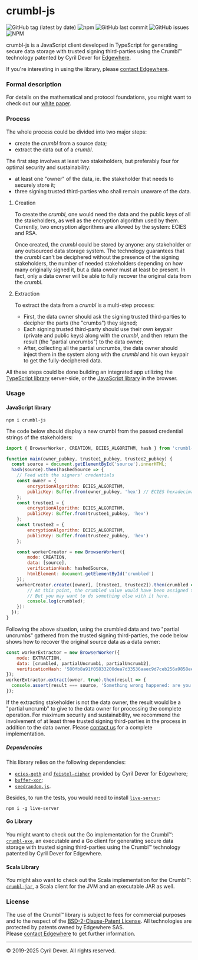 # crumbl-js

![GitHub tag (latest by date)](https://img.shields.io/github/v/tag/cyrildever/crumbl-js)
![npm](https://img.shields.io/npm/dw/crumbl-js)
![GitHub last commit](https://img.shields.io/github/last-commit/cyrildever/crumbl-js)
![GitHub issues](https://img.shields.io/github/issues/cyrildever/crumbl-js)
![NPM](https://img.shields.io/npm/l/crumbl-js)

crumbl-js is a JavaScript client developed in TypeScript for generating secure data storage with trusted signing third-parties using the Crumbl&trade; technology patented by Cyril Dever for [Edgewhere](https://www.edgewhere.fr).

If you're interesting in using the library, please [contact Edgewhere](mailto:contact@edgewhere.fr).


### Formal description

For details on the mathematical and protocol foundations, you might want to check out our [white paper](https://github.com/cyrildever/crumbl-js/blob/master/crumbl_whitepaper.pdf).


### Process

The whole process could be divided into two major steps:
* create the _crumbl_ from a source data;
* extract the data out of a _crumbl_.

The first step involves at least two stakeholders, but preferably four for optimal security and sustainability:
* at least one "owner" of the data, ie. the stakeholder that needs to securely store it;
* three signing trusted third-parties who shall remain unaware of the data.

1. Creation

    To create the _crumbl_, one would need the data and the public keys of all the stakeholders, as well as the encryption algorithm used by them.
    Currently, two encryption algorithms are allowed by the system: ECIES and RSA.

    Once created, the _crumbl_ could be stored by anyone: any stakeholder or any outsourced data storage system. 
    The technology guarantees that the _crumbl_ can't be deciphered without the presence of the signing stakeholders, the number of needed stakeholders depending on how many originally signed it, but a data owner must at least be present. In fact, only a data owner will be able to fully recover the original data from the _crumbl_.

2. Extraction

    To extract the data from a _crumbl_ is a multi-step process:
    * First, the data owner should ask the signing trusted third-parties to decipher the parts (the "crumbs") they signed;
    * Each signing trusted third-party should use their own keypair (private and public keys) along with the _crumbl_, and then return the result (the "partial uncrumbs") to the data owner;
    * After, collecting all the partial uncrumbs, the data owner should inject them in the system along with the _crumbl_ and his own keypair to get the fully-deciphered data.


All these steps could be done building an integrated app utilizing the [TypeScript library](#typescript-library) server-side, or the [JavaScript library](#javascript-library) in the browser.


### Usage

#### JavaScript library

```console
npm i crumbl-js
```

The code below should display a new crumbl from the passed credential strings of the stakeholders:
```javascript
import { BrowserWorker, CREATION, ECIES_ALGORITHM, hash } from 'crumbl-js'

function main(owner_pubkey, trustee1_pubkey, trustee2_pubkey) {
  const source = document.getElementById('source').innerHTML;
  hash(source).then(hashedSource => {
    // Feed with the signers' credentials
    const owner = {
        encryptionAlgorithm: ECIES_ALGORITHM,
        publicKey: Buffer.from(owner_pubkey, 'hex') // ECIES hexadecimal string representation of the decompressed public key
    };
    const trustee1 = {
        encryptionAlgorithm: ECIES_ALGORITHM,
        publicKey: Buffer.from(trustee1_pubkey, 'hex')
    };
    const trustee2 = {
        encryptionAlgorithm: ECIES_ALGORITHM,
        publicKey: Buffer.from(trustee2_pubkey, 'hex')
    };

    const workerCreator = new BrowserWorker({
        mode: CREATION,
        data: [source],
        verificationHash: hashedSource,
        htmlElement: document.getElementById('crumbled')
    });
    workerCreator.create([owner], [trustee1, trustee2]).then(crumbled => {
        // At this point, the crumbled value would have been assigned to the passed HTML element.
        // But you may want to do something else with it here.
        console.log(crumbled);
    }):
  });
}
```

Following the above situation, using the crumbled data and two "partial uncrumbs" gathered from the trusted signing third-parties, the code below shows how to recover the original source data as a data owner:
```javascript
const workerExtractor = new BrowserWorker({
    mode: EXTRACTION,
    data: [crumbled, partialUncrumb1, partialUncrumb2],
    verificationHash: '580fb8a91f05833200dea7d33536aaec9d7ceb256a9858ee68e330e126ba409d',
});
workerExtractor.extract(owner, true).then(result => {
  console.assert(result === source, 'Something wrong happened: are you sure you used the right items?');
});
```

If the extracting stakeholder is not the data owner, the result would be a "partial uncrumb" to give to the data owner for processing the complete operation.
For maximum security and sustainability, we recommend the involvement of at least three trusted signing third-parties in the process in addition to the data owner. Please [contact us](mailto:contact@edgewhere.fr) for a complete implementation.

##### Dependencies

This library relies on the following dependencies:
* [`ecies-geth`](https://www.npmjs.com/package/ecies-geth) and [`feistel-cipher`](https://www.npmjs.com/package/feistel-cipher) provided by Cyril Dever for Edgewhere;
* [`buffer-xor`](https://www.npmjs.com/package/buffer-xor);
* [`seedrandom.js`](https://www.npmjs.com/package/seedrandom).

Besides, to run the tests, you would need to install [`live-server`](https://www.npmjs.com/package/live-server):
```console
npm i -g live-server
```


#### Go Library

You might want to check out the Go implementation for the Crumbl&trade;: [`crumbl-exe`](https://github.com/cyrildever/crumbl-exe), an executable and a Go client for generating secure data storage with trusted signing third-parties using the Crumbl&trade; technology patented by Cyril Dever for Edgewhere.


#### Scala Library

You might also want to check out the Scala implementation for the Crumbl&trade;: [`crumbl-jar`](https://github.com/cyrildever/crumbl-jar), a Scala client for the JVM and an executable JAR as well.


### License

The use of the Crumbl&trade; library is subject to fees for commercial purposes and to the respect of the [BSD-2-Clause-Patent License](LICENSE).
All technologies are protected by patents owned by Edgewhere SAS. \
Please [contact Edgewhere](mailto:contact@edgewhere.fr) to get further information.


<hr />
&copy; 2019-2025 Cyril Dever. All rights reserved.